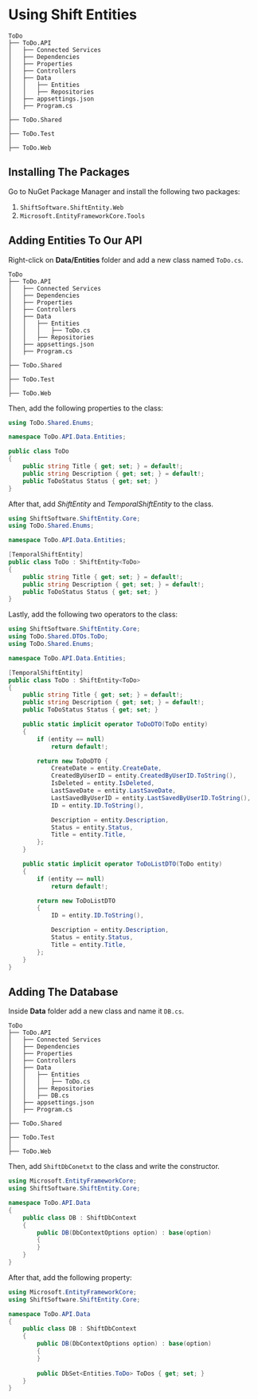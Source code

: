 # Using Shift Entities

``` hl_lines="2"
ToDo
├── ToDo.API
│   ├── Connected Services
│   ├── Dependencies
│   ├── Properties
│   ├── Controllers
│   ├── Data
│   │   ├── Entities
│   │   ├── Repositories
│   ├── appsettings.json
│   ├── Program.cs
│
├── ToDo.Shared
│
├── ToDo.Test
│
├── ToDo.Web
```

## Installing The Packages

Go to NuGet Package Manager and install the following two packages:

1. ``ShiftSoftware.ShiftEntity.Web``
2. ``Microsoft.EntityFrameworkCore.Tools``

## Adding Entities To Our API

Right-click on **Data/Entities** folder and add a new class named ``ToDo.cs``.

``` hl_lines="9"
ToDo
├── ToDo.API
│   ├── Connected Services
│   ├── Dependencies
│   ├── Properties
│   ├── Controllers
│   ├── Data
│   │   ├── Entities
│   │   │   ├── ToDo.cs
│   │   ├── Repositories
│   ├── appsettings.json
│   ├── Program.cs
│
├── ToDo.Shared
│
├── ToDo.Test
│
├── ToDo.Web
```

Then, add the following properties to the class:

``` cs hl_lines="7-9"
using ToDo.Shared.Enums;

namespace ToDo.API.Data.Entities;

public class ToDo
{
    public string Title { get; set; } = default!;
    public string Description { get; set; } = default!;
    public ToDoStatus Status { get; set; }
}
```

After that, add *ShiftEntity* and *TemporalShiftEntity* to the class.

``` cs hl_lines="6-7"
using ShiftSoftware.ShiftEntity.Core;
using ToDo.Shared.Enums;

namespace ToDo.API.Data.Entities;

[TemporalShiftEntity]
public class ToDo : ShiftEntity<ToDo>
{
    public string Title { get; set; } = default!;
    public string Description { get; set; } = default!;
    public ToDoStatus Status { get; set; }
}
```

Lastly, add the following two operators to the class:

``` cs hl_lines="14-31 33-46"
using ShiftSoftware.ShiftEntity.Core;
using ToDo.Shared.DTOs.ToDo;
using ToDo.Shared.Enums;

namespace ToDo.API.Data.Entities;

[TemporalShiftEntity]
public class ToDo : ShiftEntity<ToDo>
{
    public string Title { get; set; } = default!;
    public string Description { get; set; } = default!;
    public ToDoStatus Status { get; set; }

    public static implicit operator ToDoDTO(ToDo entity)
    {
        if (entity == null)
            return default!;

        return new ToDoDTO {
            CreateDate = entity.CreateDate,
            CreatedByUserID = entity.CreatedByUserID.ToString(),
            IsDeleted = entity.IsDeleted,
            LastSaveDate = entity.LastSaveDate,
            LastSavedByUserID = entity.LastSavedByUserID.ToString(),
            ID = entity.ID.ToString(),

            Description = entity.Description,
            Status = entity.Status,
            Title = entity.Title,
        };
    }

    public static implicit operator ToDoListDTO(ToDo entity)
    {
        if (entity == null)
            return default!;

        return new ToDoListDTO
        {
            ID = entity.ID.ToString(),

            Description = entity.Description,
            Status = entity.Status,
            Title = entity.Title,
        };
    }
}
```

## Adding The Database

Inside **Data** folder add a new class and name it ``DB.cs``.

``` hl_lines="11"
ToDo
├── ToDo.API
│   ├── Connected Services
│   ├── Dependencies
│   ├── Properties
│   ├── Controllers
│   ├── Data
│   │   ├── Entities
│   │   │   ├── ToDo.cs
│   │   ├── Repositories
│   │   ├── DB.cs
│   ├── appsettings.json
│   ├── Program.cs
│
├── ToDo.Shared
│
├── ToDo.Test
│
├── ToDo.Web
```

Then, add ``ShiftDbConetxt`` to the class and write the constructor.

``` cs hl_lines="6 8-10"
using Microsoft.EntityFrameworkCore;
using ShiftSoftware.ShiftEntity.Core;

namespace ToDo.API.Data
{
    public class DB : ShiftDbContext
    {
        public DB(DbContextOptions option) : base(option)
        {
        }
    }
}
```

After that, add the following property:

``` cs hl_lines="12"
using Microsoft.EntityFrameworkCore;
using ShiftSoftware.ShiftEntity.Core;

namespace ToDo.API.Data
{
    public class DB : ShiftDbContext
    {
        public DB(DbContextOptions option) : base(option)
        {
        }
        
        public DbSet<Entities.ToDo> ToDos { get; set; }
    }
}
```